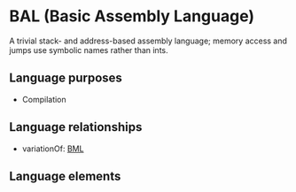 # BAL (Basic Assembly Language)
A trivial stack- and address-based assembly language; memory access and jumps use symbolic names rather than ints.
## Language purposes
* Compilation

## Language relationships
* variationOf: [BML](bml.html)

## Language elements
